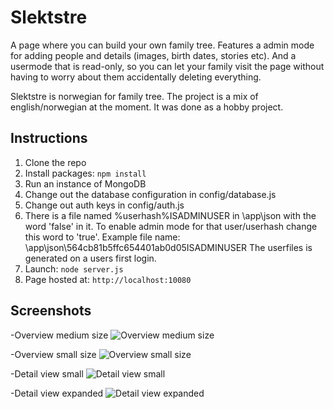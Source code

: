 # Slektstre
A page where you can build your own family tree.
Features a admin mode for adding people and details (images, birth dates, stories etc).
And a usermode that is read-only, so you can let your family visit the page without
having to worry about them accidentally deleting everything.

Slektstre is norwegian for family tree. The project is a mix of english/norwegian at the moment.
It was done as a hobby project.

## Instructions
1. Clone the repo
2. Install packages: `npm install`
3. Run an instance of MongoDB
4. Change out the database configuration in config/database.js
5. Change out auth keys in config/auth.js
6. There is a file named %userhash%ISADMINUSER in \app\json with the word 'false' in it. 
To enable admin mode for that user/userhash change this word to 'true'.
Example file name:
\app\json\564cb81b5ffc654401ab0d05ISADMINUSER
The userfiles is generated on a users first login.
7. Launch: `node server.js`
8. Page hosted at: `http://localhost:10080`

## Screenshots
-Overview medium size
![Overview medium size](https://raw.githubusercontent.com/studiefredfredrik/Slektstre-beta/master/screencaps/Overview-medium.PNG)

-Overview small size
![Overview small size](https://raw.githubusercontent.com/studiefredfredrik/Slektstre-beta/master/screencaps/Overview-small.PNG)

-Detail view small
![Detail view small](https://raw.githubusercontent.com/studiefredfredrik/Slektstre-beta/master/screencaps/Detail-view-small.PNG)

-Detail view expanded
![Detail view expanded](https://raw.githubusercontent.com/studiefredfredrik/Slektstre-beta/master/screencaps/Detail-view-expanded.PNG)
